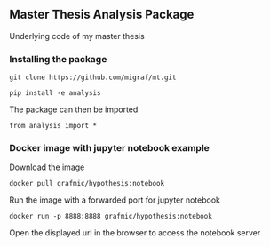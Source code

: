 ## Master Thesis Analysis Package
Underlying code of my master thesis

### Installing the package
```
git clone https://github.com/migraf/mt.git
```

```
pip install -e analysis
```

The package can then be imported

```
from analysis import *
```

### Docker image with jupyter notebook example

Download the image

```
docker pull grafmic/hypothesis:notebook
```

Run the image with a forwarded port for jupyter notebook

```
docker run -p 8888:8888 grafmic/hypothesis:notebook
```
Open the displayed url in the browser to access the notebook server
